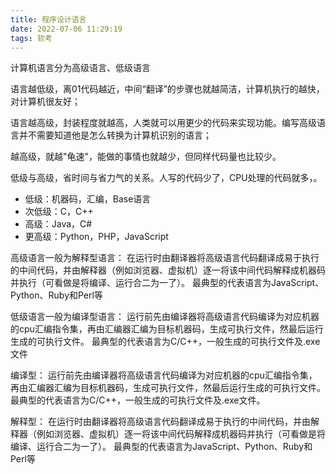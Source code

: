 ```yaml
---
title: 程序设计语言
date: 2022-07-06 11:29:19
tags: 软考
---
```


计算机语言分为高级语言、低级语言

语言越低级，离01代码越近，中间“翻译”的步骤也就越简洁，计算机执行的越快，对计算机很友好；

语言越高级，封装程度就越高，人类就可以用更少的代码来实现功能。编写高级语言并不需要知道他是怎么转换为计算机识别的语言；

越高级，就越"龟速"，能做的事情也就越少，但同样代码量也比较少。

低级与高级，省时间与省力气的关系。人写的代码少了，CPU处理的代码就多，。
* 低级：机器码，汇编，Base语言
* 次低级：C，C++
* 高级：Java，C#
* 更高级：Python，PHP，JavaScript

高级语言一般为解释型语言：
  在运行时由翻译器将高级语言代码翻译成易于执行的中间代码，并由解释器（例如浏览器、虚拟机）逐一将该中间代码解释成机器码并执行（可看做是将编译、运行合二为一了）。
  最典型的代表语言为JavaScript、Python、Ruby和Perl等 

低级语言一般为编译型语言：
  运行前先由编译器将高级语言代码编译为对应机器的cpu汇编指令集，再由汇编器汇编为目标机器码，生成可执行文件，然最后运行生成的可执行文件。
  最典型的代表语言为C/C++，一般生成的可执行文件及.exe文件

编译型：
  运行前先由编译器将高级语言代码编译为对应机器的cpu汇编指令集，再由汇编器汇编为目标机器码，生成可执行文件，然最后运行生成的可执行文件。
  最典型的代表语言为C/C++，一般生成的可执行文件及.exe文件。 

解释型：
  在运行时由翻译器将高级语言代码翻译成易于执行的中间代码，并由解释器（例如浏览器、虚拟机）逐一将该中间代码解释成机器码并执行（可看做是将编译、运行合二为一了）。
  最典型的代表语言为JavaScript、Python、Ruby和Perl等 
